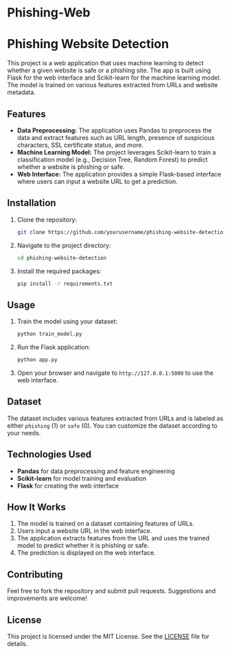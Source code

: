 # Phishing-Web

# Phishing Website Detection

This project is a web application that uses machine learning to detect whether a given website is safe or a phishing site. The app is built using Flask for the web interface and Scikit-learn for the machine learning model. The model is trained on various features extracted from URLs and website metadata.

## Features

- **Data Preprocessing:** The application uses Pandas to preprocess the data and extract features such as URL length, presence of suspicious characters, SSL certificate status, and more.
- **Machine Learning Model:** The project leverages Scikit-learn to train a classification model (e.g., Decision Tree, Random Forest) to predict whether a website is phishing or safe.
- **Web Interface:** The application provides a simple Flask-based interface where users can input a website URL to get a prediction.

## Installation

1. Clone the repository:
    ```bash
    git clone https://github.com/yourusername/phishing-website-detection.git
    ```
2. Navigate to the project directory:
    ```bash
    cd phishing-website-detection
    ```
3. Install the required packages:
    ```bash
    pip install -r requirements.txt
    ```

## Usage

1. Train the model using your dataset:
    ```bash
    python train_model.py
    ```
2. Run the Flask application:
    ```bash
    python app.py
    ```
3. Open your browser and navigate to `http://127.0.0.1:5000` to use the web interface.

## Dataset

The dataset includes various features extracted from URLs and is labeled as either `phishing` (1) or `safe` (0). You can customize the dataset according to your needs.

## Technologies Used

- **Pandas** for data preprocessing and feature engineering
- **Scikit-learn** for model training and evaluation
- **Flask** for creating the web interface

## How It Works

1. The model is trained on a dataset containing features of URLs.
2. Users input a website URL in the web interface.
3. The application extracts features from the URL and uses the trained model to predict whether it is phishing or safe.
4. The prediction is displayed on the web interface.

## Contributing

Feel free to fork the repository and submit pull requests. Suggestions and improvements are welcome!

## License

This project is licensed under the MIT License. See the [LICENSE](LICENSE) file for details.
